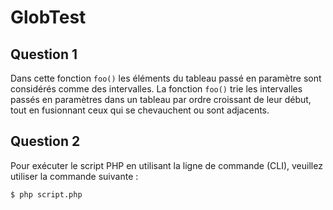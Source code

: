 # GlobTest

## Question 1

Dans cette fonction `foo()` les éléments du tableau passé en paramètre sont considérés comme des intervalles.
La fonction `foo()` trie les intervalles passés en paramètres dans un tableau par ordre croissant de leur début, tout en fusionnant ceux qui se chevauchent ou sont adjacents.

## Question 2

Pour exécuter le script PHP en utilisant la ligne de commande (CLI), veuillez utiliser la commande suivante :

```bash
$ php script.php